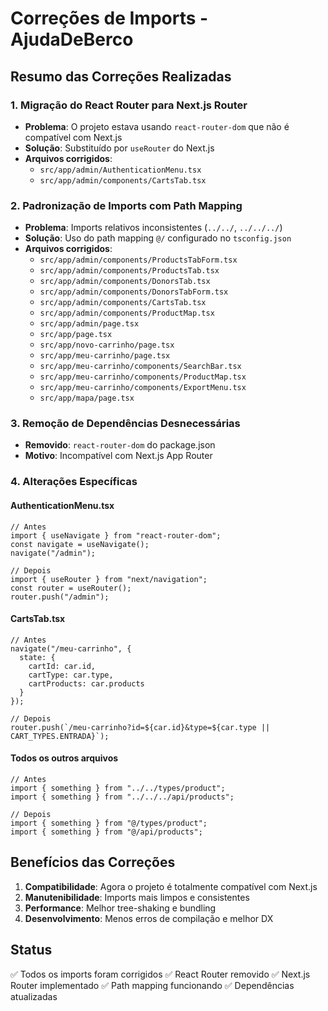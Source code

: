 # Correções de Imports - AjudaDeBerco

## Resumo das Correções Realizadas

### 1. Migração do React Router para Next.js Router
- **Problema**: O projeto estava usando `react-router-dom` que não é compatível com Next.js
- **Solução**: Substituído por `useRouter` do Next.js
- **Arquivos corrigidos**:
  - `src/app/admin/AuthenticationMenu.tsx`
  - `src/app/admin/components/CartsTab.tsx`

### 2. Padronização de Imports com Path Mapping
- **Problema**: Imports relativos inconsistentes (`../../`, `../../../`)
- **Solução**: Uso do path mapping `@/` configurado no `tsconfig.json`
- **Arquivos corrigidos**:
  - `src/app/admin/components/ProductsTabForm.tsx`
  - `src/app/admin/components/ProductsTab.tsx`
  - `src/app/admin/components/DonorsTab.tsx`
  - `src/app/admin/components/DonorsTabForm.tsx`
  - `src/app/admin/components/CartsTab.tsx`
  - `src/app/admin/components/ProductMap.tsx`
  - `src/app/admin/page.tsx`
  - `src/app/page.tsx`
  - `src/app/novo-carrinho/page.tsx`
  - `src/app/meu-carrinho/page.tsx`
  - `src/app/meu-carrinho/components/SearchBar.tsx`
  - `src/app/meu-carrinho/components/ProductMap.tsx`
  - `src/app/meu-carrinho/components/ExportMenu.tsx`
  - `src/app/mapa/page.tsx`

### 3. Remoção de Dependências Desnecessárias
- **Removido**: `react-router-dom` do package.json
- **Motivo**: Incompatível com Next.js App Router

### 4. Alterações Específicas

#### AuthenticationMenu.tsx
```tsx
// Antes
import { useNavigate } from "react-router-dom";
const navigate = useNavigate();
navigate("/admin");

// Depois
import { useRouter } from "next/navigation";
const router = useRouter();
router.push("/admin");
```

#### CartsTab.tsx
```tsx
// Antes
navigate("/meu-carrinho", { 
  state: { 
    cartId: car.id, 
    cartType: car.type,
    cartProducts: car.products             
  } 
});

// Depois
router.push(`/meu-carrinho?id=${car.id}&type=${car.type || CART_TYPES.ENTRADA}`);
```

#### Todos os outros arquivos
```tsx
// Antes
import { something } from "../../types/product";
import { something } from "../../../api/products";

// Depois
import { something } from "@/types/product";
import { something } from "@/api/products";
```

## Benefícios das Correções

1. **Compatibilidade**: Agora o projeto é totalmente compatível com Next.js
2. **Manutenibilidade**: Imports mais limpos e consistentes
3. **Performance**: Melhor tree-shaking e bundling
4. **Desenvolvimento**: Menos erros de compilação e melhor DX

## Status
✅ Todos os imports foram corrigidos
✅ React Router removido
✅ Next.js Router implementado
✅ Path mapping funcionando
✅ Dependências atualizadas
